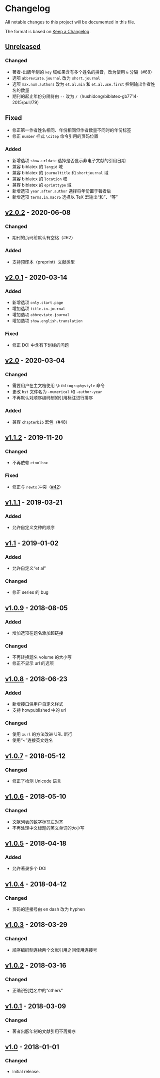 # Changelog
All notable changes to this project will be documented in this file.

The format is based on [Keep a Changelog](https://keepachangelog.com/en/1.0.0/).

## [Unreleased]
### Changed
- 著者-出版年制的 `key` 域如果含有多个姓名的拼音，改为使用 ` & ` 分隔（#68）
- 选项 `abbreviate.journal` 改为 `short.journal`
- 选项 `max.num.authors` 改为 `et.al.min` 和 `et.al.use.first` 控制输出作者姓名的数量
- 期刊的起止年份分隔符由 `--` 改为 `/`（hushidong/biblatex-gb7714-2015/pull/79）

## Fixed
- 修正第一作者姓名相同、年份相同但作者数量不同时的年份标签
- 修正 `number` 样式 `\citep` 命令引用的页码位置

### Added
- 新增选项 `show.urldate` 选择是否显示非电子文献的引用日期
- 兼容 biblatex 的 `langid` 域
- 兼容 biblatex 的 `journaltitle` 和 `shortjournal` 域
- 兼容 biblatex 的 `location` 域
- 兼容 biblatex 的 `eprinttype` 域
- 新增选项 `year.after.author` 选择将年份置于著者后
- 新增选项 `terms.in.macro` 选择以 TeX 宏输出“和”、“等”

## [v2.0.2] - 2020-06-08
### Changed
- 期刊的页码前默认有空格（#62）

### Added
- 支持预印本（preprint）文献类型

## [v2.0.1] - 2020-03-14
### Added
- 新增选项 `only.start.page`
- 增加选项 `title.in.journal`
- 增加选项 `abbreviate.journal`
- 增加选项 `show.english.translation`

### Fixed
- 修正 DOI 中含有下划线的问题

## [v2.0] - 2020-03-04
### Changed
- 需要用户在主文档使用 `\bibliographystyle` 命令
- 更改 `bst` 文件名为 `-numerical` 和 `-author-year`
- 不再默认对顺序编码制的引用标注进行排序

### Added
- 兼容 `chapterbib` 宏包（#48）

## [v1.1.2] - 2019-11-20
### Changed
- 不再依赖 `etoolbox`

### Fixed
- 修正与 `newtx` 冲突（[#42](https://github.com/CTeX-org/gbt7714-bibtex-style/issues/42)）

## [v1.1.1] - 2019-03-21
### Added
- 允许自定义文种的顺序

## [v1.1] - 2019-01-02
### Added
- 允许自定义“et al”

### Changed
- 修正 series 的 bug

## [v1.0.9] - 2018-08-05
### Added
- 增加选项在题名添加超链接

### Changed
- 不再转换题名 volume 的大小写
- 修正不显示 url 的选项

## [v1.0.8] - 2018-06-23
### Added
- 新增接口供用户自定义样式
- 支持 howpublished 中的 url

### Changed
- 使用 `xurl` 的方法改进 URL 断行
- 使用“~”连接英文姓名

## [v1.0.7] - 2018-05-12
### Changed
- 修正了检测 Unicode 语言

## [v1.0.6] - 2018-05-10
### Changed
- 文献列表的数字标签左对齐
- 不再处理中文标题的英文单词的大小写

## [v1.0.5] - 2018-04-18
### Added
- 允许著录多个 DOI

## [v1.0.4] - 2018-04-12
### Changed
- 页码的连接号由 en dash 改为 hyphen

## [v1.0.3] - 2018-03-29
### Changed
- 顺序编码制连续两个文献引用之间使用连接号

## [v1.0.2] - 2018-03-16
### Changed
- 正确识别姓名中的“others”

## [v1.0.1] - 2018-03-09
### Changed
- 著者出版年制的文献引用不再排序

## [v1.0] - 2018-01-01
### Changed
- Initial release.

[Unreleased]: https://github.com/CTeX-org/gbt7714-bibtex-style/compare/v2.0.2...HEAD
[v2.0.2]: https://github.com/CTeX-org/gbt7714-bibtex-style/compare/v2.0.1...v2.0.2
[v2.0.1]: https://github.com/CTeX-org/gbt7714-bibtex-style/compare/v2.0...v2.0.1
[v2.0]: https://github.com/CTeX-org/gbt7714-bibtex-style/compare/v1.1.2...v2.0
[v1.1.2]: https://github.com/CTeX-org/gbt7714-bibtex-style/compare/v1.1.1...v1.1.2
[v1.1.1]: https://github.com/CTeX-org/gbt7714-bibtex-style/compare/v1.1...v1.1.1
[v1.1]: https://github.com/CTeX-org/gbt7714-bibtex-style/compare/v1.0.9...v1.1
[v1.0.9]: https://github.com/CTeX-org/gbt7714-bibtex-style/compare/v1.0.8...v1.0.9
[v1.0.8]: https://github.com/CTeX-org/gbt7714-bibtex-style/compare/v1.0.7...v1.0.8
[v1.0.7]: https://github.com/CTeX-org/gbt7714-bibtex-style/compare/v1.0.6...v1.0.7
[v1.0.6]: https://github.com/CTeX-org/gbt7714-bibtex-style/compare/v1.0.5...v1.0.6
[v1.0.5]: https://github.com/CTeX-org/gbt7714-bibtex-style/compare/v1.0.4...v1.0.5
[v1.0.4]: https://github.com/CTeX-org/gbt7714-bibtex-style/compare/v1.0.3...v1.0.4
[v1.0.3]: https://github.com/CTeX-org/gbt7714-bibtex-style/compare/v1.0.2...v1.0.3
[v1.0.2]: https://github.com/CTeX-org/gbt7714-bibtex-style/compare/v1.0.1...v1.0.2
[v1.0.1]: https://github.com/CTeX-org/gbt7714-bibtex-style/compare/v1.0...v1.0.1
[v1.0]: https://github.com/CTeX-org/gbt7714-bibtex-style/releases/tag/v1.0
